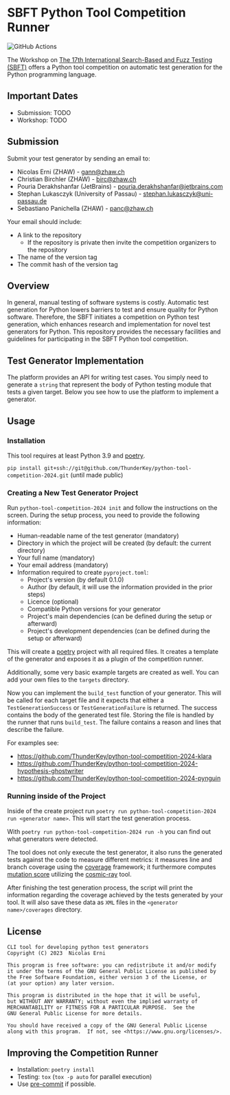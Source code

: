 # SBFT Python Tool Competition Runner

![GitHub Actions](https://github.com/ThunderKey/python-tool-competition-2024/actions/workflows/check.yaml/badge.svg)

The Workshop on [The 17th International Search-Based and Fuzz Testing (SBFT)](https://sbft24.github.io/)
offers a Python tool competition on automatic test generation for the Python programming
language.

## Important Dates

- Submission: TODO
- Workshop: TODO

## Submission

Submit your test generator by sending an email to:

- Nicolas Erni (ZHAW) - <gann@zhaw.ch>
- Christian Birchler (ZHAW) - <birc@zhaw.ch>
- Pouria Derakhshanfar (JetBrains) - <pouria.derakhshanfar@jetbrains.com>
- Stephan Lukasczyk (University of Passau) - <stephan.lukasczyk@uni-passau.de>
- Sebastiano Panichella (ZHAW) - <panc@zhaw.ch>

Your email should include:

- A link to the repository
  - If the repository is private then invite the competition organizers to the repository
- The name of the version tag
- The commit hash of the version tag

## Overview

In general, manual testing of software systems is costly.
Automatic test generation for Python lowers barriers to
test and ensure quality for Python software.
Therefore, the SBFT initiates a competition on Python test generation,
which enhances research and implementation for novel test generators for Python.
This repository provides the necessary facilities and guidelines
for participating in the SBFT Python tool competition.

## Test Generator Implementation

The platform provides an API for writing test cases.
You simply need to generate a `string` that represent the body of Python
testing module that tests a given target.
Below you see how to use the platform to implement a generator.

## Usage

### Installation

This tool requires at least Python 3.9 and [poetry](https://python-poetry.org/).

`pip install git+ssh://git@github.com/ThunderKey/python-tool-competition-2024.git`
(until made public)

### Creating a New Test Generator Project

Run `python-tool-competition-2024 init` and follow the instructions on the screen.
During the setup process, you need to provide the following information:

- Human-readable name of the test generator (mandatory)
- Directory in which the project will be created (by default: the current directory)
- Your full name (mandatory)
- Your email address (mandatory)
- Information required to create `pyproject.toml`:
  - Project's version (by default 0.1.0)
  - Author (by default, it will use the information provided in the prior steps)
  - Licence (optional)
  - Compatible Python versions for your generator
  - Project's main dependencies (can be defined during the setup or afterward)
  - Project's development dependencies (can be defined during the setup or afterward)

This will create a [poetry](https://python-poetry.org/) project with all
required files.
It creates a template of the generator and exposes it as a plugin of the
competition runner.

Additionally, some very basic example targets are created as well.
You can add your own files to the `targets` directory.

Now you can implement the `build_test` function of your generator.
This will be called for each target file and it expects that either a
`TestGenerationSuccess` or `TestGenerationFailure` is returned.
The success contains the body of the generated test file.
Storing the file is handled by the runner that runs `build_test`.
The failure contains a reason and lines that describe the failure.

For examples see:

- <https://github.com/ThunderKey/python-tool-competition-2024-klara>
- <https://github.com/ThunderKey/python-tool-competition-2024-hypothesis-ghostwriter>
- <https://github.com/ThunderKey/python-tool-competition-2024-pynguin>

### Running inside of the Project

Inside of the create project run
`poetry run python-tool-competition-2024 run <generator name>`.
This will start the test generation process.

With `poetry run python-tool-competition-2024 run -h` you can find out what
generators were detected.

The tool does not only execute the test generator, it also runs the generated tests
against the code to measure different metrics: it measures line and branch coverage
using the [coverage](https://github.com/nedbat/coveragepy) framework;
it furthermore computes [mutation score](https://en.wikipedia.org/wiki/Mutation_testing)
utilizing the [cosmic-ray](https://github.com/sixty-north/cosmic-ray) tool.

After finishing the test generation process, the script will print the
information regarding the coverage achieved by the tests generated by your tool.
It will also save these data as `XML` files in the `<generator name>/coverages`
directory.

## License

```{text}
CLI tool for developing python test generators
Copyright (C) 2023  Nicolas Erni

This program is free software: you can redistribute it and/or modify
it under the terms of the GNU General Public License as published by
the Free Software Foundation, either version 3 of the License, or
(at your option) any later version.

This program is distributed in the hope that it will be useful,
but WITHOUT ANY WARRANTY; without even the implied warranty of
MERCHANTABILITY or FITNESS FOR A PARTICULAR PURPOSE.  See the
GNU General Public License for more details.

You should have received a copy of the GNU General Public License
along with this program.  If not, see <https://www.gnu.org/licenses/>.
```

## Improving the Competition Runner

- Installation: `poetry install`
- Testing: `tox` (`tox -p auto` for parallel execution)
- Use [pre-commit](https://pre-commit.com/) if possible.
